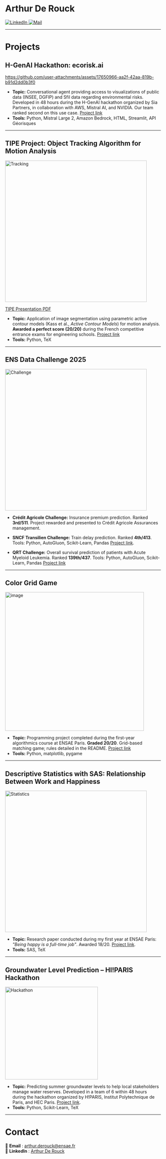 <h1> Arthur De Rouck</h1>

<p>
  <a href="https://www.linkedin.com/in/arthur-de-rouck/">
  <img src="https://img.shields.io/badge/LinkedIn-0077B5?style=for-the-badge&logo=linkedin&logoColor=white" alt="LinkedIn"/>
</a>
  <a href="mailto:arthur.derouck@ensae.fr">
    <img src="https://img.shields.io/badge/Mail-EA4335?style=for-the-badge&logo=gmail&logoColor=white" alt="Mail"/>
  </a>
</p>

---
# Projects

## H-GenAI Hackathon: ecorisk.ai

https://github.com/user-attachments/assets/17650966-aa2f-42aa-819b-b91d2dd0b3f0

- **Topic:** Conversational agent providing access to visualizations of public data (INSEE, DGFIP) and Sfil data regarding environmental risks. Developed in 48 hours during the H-GenAI hackathon organized by Sia Partners, in collaboration with AWS, Mistral AI, and NVIDIA. Our team ranked second on this use case. [Project link](https://github.com/arthurdrk/H-GenAI-Hackaton)
- **Tools:** Python, Mistral Large 2, Amazon Bedrock, HTML, Streamlit, API Géorisques
  
---
## TIPE Project: Object Tracking Algorithm for Motion Analysis
<img width="458" alt="Tracking" src="https://github.com/user-attachments/assets/1abec784-df9c-419a-b4e8-6a6e7120ed38" />  

[TIPE Presentation PDF](https://github.com/user-attachments/files/18725877/Presentation.TIPE.pdf)

- **Topic:** Application of image segmentation using parametric active contour models (Kass et al., *Active Contour Models*) for motion analysis. **Awarded a perfect score (20/20)** during the French competitive entrance exams for engineering schools. [Project link](https://github.com/arthurdrk/TIPE-active-contours)  
- **Tools:** Python, TeX
  
---

## ENS Data Challenge 2025 
<img width="458" alt="Challenge" src="https://github.com/user-attachments/assets/048da365-817a-40da-88d7-da330fb4feef" />

- **Crédit Agricole Challenge:** Insurance premium prediction. Ranked **3rd/511**. Project rewarded and presented to Crédit Agricole Assurances management.  

- **SNCF Transilien Challenge:** Train delay prediction. Ranked **4th/413**. Tools: Python, AutoGluon, Scikit-Learn, Pandas [Project link](https://github.com/arthurdrk/SNCF-Data-Challenge).  

- **QRT Challenge:** Overall survival prediction of patients with Acute Myeloid Leukemia. Ranked **139th/437**. Tools: Python, AutoGluon, Scikit-Learn, Pandas [Project link](https://github.com/arthurdrk/QRT-Challenge-2025)  

---
## Color Grid Game 
<img width="449" alt="image" src="https://github.com/user-attachments/assets/567d705a-b507-4eb6-805a-6c1a79f5d2b1" />

- **Topic:** Programming project completed during the first-year algorithmics course at ENSAE Paris. **Graded 20/20**. Grid-based matching game; rules detailed in the README. [Project link](https://github.com/arthurdrk/Jeu-appariement-sur-une-grille)  
- **Tools:** Python, matplotlib, pygame  

---
## Descriptive Statistics with SAS: Relationship Between Work and Happiness
<img width="458" alt="Statistics" src="https://github.com/user-attachments/assets/b8ffce81-ada1-4c7d-b762-9417bc2b847b" />  

- **Topic:** Research paper conducted during my first year at ENSAE Paris: *"Being happy is a full-time job"*. Awarded 18/20. [Project link](https://github.com/arthurdrk/Lien-travail-bonheur).  
- **Tools:** SAS, TeX  

---
## Groundwater Level Prediction – HI!PARIS Hackathon
<img width="300" alt="Hackathon" src="https://github.com/user-attachments/assets/5415db5a-984d-482f-9b1c-cc9a9abeb809" />

- **Topic:** Predicting summer groundwater levels to help local stakeholders manage water reserves. Developed in a team of 6 within 48 hours during the hackathon organized by H!PARIS, Institut Polytechnique de Paris, and HEC Paris. [Project link](https://github.com/arthurdrk/HI-PARIS-Hackaton).  
- **Tools:** Python, Scikit-Learn, TeX  

---
# Contact

📧 **Email** : [arthur.derouck@ensae.fr](mailto:arthur.derouck@ensae.fr)  
🔗 **LinkedIn** : [Arthur De Rouck](https://www.linkedin.com/in/arthur-de-rouck-64b4a5221/)  
